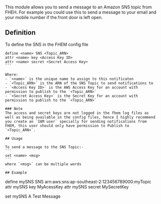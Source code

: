 
This module allows you to send a message to an Amazon SNS topic from FHEH. For example you could use this to send a message to your email and your mobile number if the front door is left open.

## Definition

To define the SNS in the FHEM config file

````
define <name> SNS <Topic_ARN>
attr <name> key <Access Key ID>
attr <name> secret <Secret Access Key>
```  

Where:
- `<name>` is the unique name to assign to this notificaton
- `<Topic_ARN>` is the ARN of the SNS Topic to send notifications to
- `<Access Key ID>` is the AWS Access Key for an account with permission to publish to the `<Topic_ARN>`
- `<Secret Access Key>` is the Secret Key for an account with permission to publish to the `<Topic_ARN>`

### Note
The access and secret keys are not logged in the fhem log files as well as being available in the config files, hence I highly recommend you create an `IAM user` specially for sending notifications from FHEM, this user should only have permission to Publish to `<Topic_ARN>`. 

## Usage

To send a message to the SNS Topic:-
```
set <name> <msg>
```
where `<msg>` can be multiple words

## Example

````
define mySNS SNS arn:aws:sns:ap-southeast-2:123456789000:myTopic
attr mySNS key MyAcessKey
attr mySNS secret MySecretKey

set mySNS A Test Message


```  

